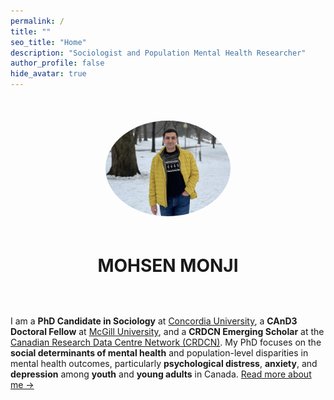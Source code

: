 ```yaml
---
permalink: /
title: ""
seo_title: "Home"
description: "Sociologist and Population Mental Health Researcher"
author_profile: false
hide_avatar: true
---
```


<div style="text-align: center; margin-top: 50px;">
  <!-- Profile Image -->
  <img src="images/profile.PNG" alt="Profile Picture of Mohsen Monji" style="max-width: 200px; height: auto; border-radius: 50%; margin-bottom: 20px;">
  
  <!-- Name -->
  <h1>MOHSEN MONJI</h1>
  
  <!-- Social Media Links -->
  <p style="margin-top: 20px;">
    <a href="https://www.linkedin.com/in/{{ site.social.linkedin }}" target="_blank" style="margin: 0 10px;">
      <i class="fab fa-linkedin" style="font-size: 24px;"></i>
    </a>
    <a href="https://github.com/{{ site.social.github }}" target="_blank" style="margin: 0 10px;">
      <i class="fab fa-github" style="font-size: 24px;"></i>
    </a>
    <a href="https://{{ site.social.bluesky }}" target="_blank" style="margin: 0 10px;">
      <i class="fas fa-cloud" style="font-size: 24px;"></i>
    </a>
  </p>
</div>



I am a **PhD Candidate in Sociology** at [Concordia University](https://www.concordia.ca/artsci/sociology-anthropology.html), a **CAnD3 Doctoral Fellow** at [McGill University](https://www.mcgill.ca/cand3/our-people/fellows-2024-25), and a **CRDCN Emerging Scholar** at the [Canadian Research Data Centre Network (CRDCN)](https://crdcn.ca). My PhD focuses on the **social determinants of mental health** and population-level disparities in mental health outcomes, particularly **psychological distress**, **anxiety**, and **depression** among **youth** and **young adults** in Canada. [Read more about me →](/about-me/)
